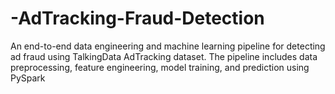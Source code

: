 # -AdTracking-Fraud-Detection
An end-to-end data engineering and machine learning pipeline for detecting ad fraud using TalkingData AdTracking dataset. The pipeline includes data preprocessing, feature engineering, model training, and prediction using PySpark
